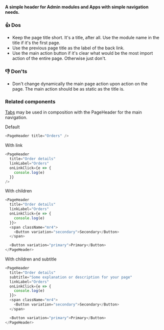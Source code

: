 #### A simple header for Admin modules and Apps with simple navigation needs.

### 👍 Dos
- Keep the page title short. It's a title, after all. Use the module name in the title if it's the first page.
- Use the previous page title as the label of the back link.
- Use the main action button if it's clear what would be the most import action of the entire page. Otherwise just don't.

### 👎 Don'ts
- Don't change dynamically the main page action upon action on the page. The main action should be as static as the title is.

### Related components

<a href="#tabs">Tabs</a> may be used in composition with the PageHeader for the main navigation.

Default

```js
<PageHeader title="Orders" />
```

With link

```js
<PageHeader
  title="Order details"
  linkLabel="Orders"
  onLinkClick={e => {
    console.log(e)
  }}
/>
```

With children

```js
<PageHeader
  title="Order details"
  linkLabel="Orders"
  onLinkClick={e => {
    console.log(e)
  }}>
  <span className="mr4">
    <Button variation="secondary">Secondary</Button>
  </span>

  <Button variation="primary">Primary</Button>
</PageHeader>
```

With children and subtitle

```js
<PageHeader
  title="Order details"
  subtitle="Some explanation or description for your page"
  linkLabel="Orders"
  onLinkClick={e => {
    console.log(e)
  }}>
  <span className="mr4">
    <Button variation="secondary">Secondary</Button>
  </span>

  <Button variation="primary">Primary</Button>
</PageHeader>
```